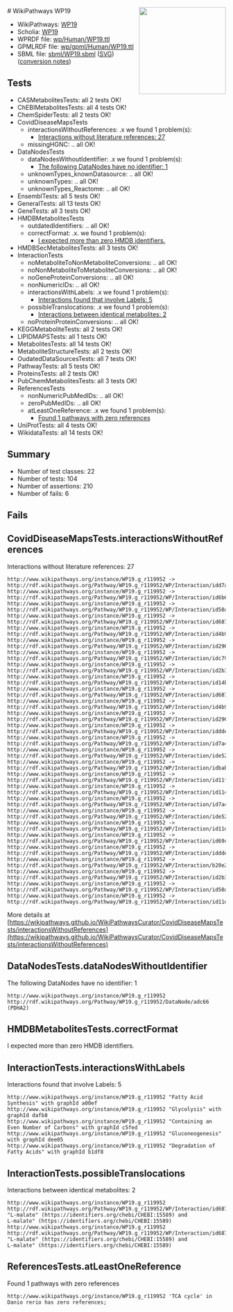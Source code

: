 <img style="float: right; width: 200px" src="../logo.png" />
# WikiPathways WP19

* WikiPathways: [WP19](https://identifiers.org/wikipathways:WP19)
* Scholia: [WP19](https://scholia.toolforge.org/wikipathways/WP19)
* WPRDF file: [wp/Human/WP19.ttl](../wp/Human/WP19.ttl)
* GPMLRDF file: [wp/gpml/Human/WP19.ttl](../wp/gpml/Human/WP19.ttl)
* SBML file: [sbml/WP19.sbml](../sbml/WP19.sbml) ([SVG](../sbml/WP19.svg)) ([conversion notes](../sbml/WP19.txt))

## Tests
* CASMetabolitesTests: all 2 tests OK!
* ChEBIMetabolitesTests: all 4 tests OK!
* ChemSpiderTests: all 2 tests OK!
* CovidDiseaseMapsTests
    * interactionsWithoutReferences: .x we found 1 problem(s):
        * [Interactions without literature references: 27](#9701cd07)
    * missingHGNC: .. all OK!
* DataNodesTests
    * dataNodesWithoutIdentifier: .x we found 1 problem(s):
        * [The following DataNodes have no identifier: 1](#d2d32fa0)
    * unknownTypes_knownDatasource: .. all OK!
    * unknownTypes: .. all OK!
    * unknownTypes_Reactome: .. all OK!
* EnsemblTests: all 5 tests OK!
* GeneralTests: all 13 tests OK!
* GeneTests: all 3 tests OK!
* HMDBMetabolitesTests
    * outdatedIdentifiers: .. all OK!
    * correctFormat: .x. we found 1 problem(s):
        * [I expected more than zero HMDB identifiers.](#ad154c1e)
* HMDBSecMetabolitesTests: all 3 tests OK!
* InteractionTests
    * noMetaboliteToNonMetaboliteConversions: .. all OK!
    * noNonMetaboliteToMetaboliteConversions: .. all OK!
    * noGeneProteinConversions: .. all OK!
    * nonNumericIDs: .. all OK!
    * interactionsWithLabels: .x we found 1 problem(s):
        * [Interactions found that involve Labels: 5](#630d267c)
    * possibleTranslocations: .x we found 1 problem(s):
        * [Interactions between identical metabolites: 2](#d59038c5)
    * noProteinProteinConversions: .. all OK!
* KEGGMetaboliteTests: all 2 tests OK!
* LIPIDMAPSTests: all 1 tests OK!
* MetabolitesTests: all 14 tests OK!
* MetaboliteStructureTests: all 2 tests OK!
* OudatedDataSourcesTests: all 7 tests OK!
* PathwayTests: all 5 tests OK!
* ProteinsTests: all 2 tests OK!
* PubChemMetabolitesTests: all 3 tests OK!
* ReferencesTests
    * nonNumericPubMedIDs: .. all OK!
    * zeroPubMedIDs: .. all OK!
    * atLeastOneReference: .x we found 1 problem(s):
        * [Found 1 pathways with zero references](#35eb778e)
* UniProtTests: all 4 tests OK!
* WikidataTests: all 14 tests OK!


## Summary

* Number of test classes: 22
* Number of tests: 104
* Number of assertions: 210
* Number of fails: 6

## Fails

<a name="9701cd07" />

## CovidDiseaseMapsTests.interactionsWithoutReferences

Interactions without literature references: 27
```
http://www.wikipathways.org/instance/WP19.g_r119952 -> http://rdf.wikipathways.org/Pathway/WP19.g_r119952/WP/Interaction/idd7ad23d0
http://www.wikipathways.org/instance/WP19.g_r119952 -> http://rdf.wikipathways.org/Pathway/WP19.g_r119952/WP/Interaction/id6b610218
http://www.wikipathways.org/instance/WP19.g_r119952 -> http://rdf.wikipathways.org/Pathway/WP19.g_r119952/WP/Interaction/id50adb4b4_2
http://www.wikipathways.org/instance/WP19.g_r119952 -> http://rdf.wikipathways.org/Pathway/WP19.g_r119952/WP/Interaction/id687a0d0e_1
http://www.wikipathways.org/instance/WP19.g_r119952 -> http://rdf.wikipathways.org/Pathway/WP19.g_r119952/WP/Interaction/id4b90103a_1
http://www.wikipathways.org/instance/WP19.g_r119952 -> http://rdf.wikipathways.org/Pathway/WP19.g_r119952/WP/Interaction/id2960dcc7_1
http://www.wikipathways.org/instance/WP19.g_r119952 -> http://rdf.wikipathways.org/Pathway/WP19.g_r119952/WP/Interaction/idc796d22b
http://www.wikipathways.org/instance/WP19.g_r119952 -> http://rdf.wikipathways.org/Pathway/WP19.g_r119952/WP/Interaction/id2b392892_1
http://www.wikipathways.org/instance/WP19.g_r119952 -> http://rdf.wikipathways.org/Pathway/WP19.g_r119952/WP/Interaction/id14b17e8a
http://www.wikipathways.org/instance/WP19.g_r119952 -> http://rdf.wikipathways.org/Pathway/WP19.g_r119952/WP/Interaction/id687a0d0e_2
http://www.wikipathways.org/instance/WP19.g_r119952 -> http://rdf.wikipathways.org/Pathway/WP19.g_r119952/WP/Interaction/id4b90103a_2
http://www.wikipathways.org/instance/WP19.g_r119952 -> http://rdf.wikipathways.org/Pathway/WP19.g_r119952/WP/Interaction/id2960dcc7_2
http://www.wikipathways.org/instance/WP19.g_r119952 -> http://rdf.wikipathways.org/Pathway/WP19.g_r119952/WP/Interaction/idddedfbbb_2
http://www.wikipathways.org/instance/WP19.g_r119952 -> http://rdf.wikipathways.org/Pathway/WP19.g_r119952/WP/Interaction/id7a4c1336_1
http://www.wikipathways.org/instance/WP19.g_r119952 -> http://rdf.wikipathways.org/Pathway/WP19.g_r119952/WP/Interaction/ide52e2ca5_1
http://www.wikipathways.org/instance/WP19.g_r119952 -> http://rdf.wikipathways.org/Pathway/WP19.g_r119952/WP/Interaction/idbab29d4
http://www.wikipathways.org/instance/WP19.g_r119952 -> http://rdf.wikipathways.org/Pathway/WP19.g_r119952/WP/Interaction/id11f7b1c2
http://www.wikipathways.org/instance/WP19.g_r119952 -> http://rdf.wikipathways.org/Pathway/WP19.g_r119952/WP/Interaction/id11470ae1
http://www.wikipathways.org/instance/WP19.g_r119952 -> http://rdf.wikipathways.org/Pathway/WP19.g_r119952/WP/Interaction/id7a4c1336_2
http://www.wikipathways.org/instance/WP19.g_r119952 -> http://rdf.wikipathways.org/Pathway/WP19.g_r119952/WP/Interaction/ide52e2ca5_2
http://www.wikipathways.org/instance/WP19.g_r119952 -> http://rdf.wikipathways.org/Pathway/WP19.g_r119952/WP/Interaction/id11df1648_2
http://www.wikipathways.org/instance/WP19.g_r119952 -> http://rdf.wikipathways.org/Pathway/WP19.g_r119952/WP/Interaction/id69c7826
http://www.wikipathways.org/instance/WP19.g_r119952 -> http://rdf.wikipathways.org/Pathway/WP19.g_r119952/WP/Interaction/idddedfbbb_1
http://www.wikipathways.org/instance/WP19.g_r119952 -> http://rdf.wikipathways.org/Pathway/WP19.g_r119952/WP/Interaction/b20e2
http://www.wikipathways.org/instance/WP19.g_r119952 -> http://rdf.wikipathways.org/Pathway/WP19.g_r119952/WP/Interaction/id2b392892_2
http://www.wikipathways.org/instance/WP19.g_r119952 -> http://rdf.wikipathways.org/Pathway/WP19.g_r119952/WP/Interaction/id50adb4b4_1
http://www.wikipathways.org/instance/WP19.g_r119952 -> http://rdf.wikipathways.org/Pathway/WP19.g_r119952/WP/Interaction/id11df1648_1
```

More details at [https://wikipathways.github.io/WikiPathwaysCurator/CovidDiseaseMapsTests/interactionsWithoutReferences](https://wikipathways.github.io/WikiPathwaysCurator/CovidDiseaseMapsTests/interactionsWithoutReferences)

<a name="d2d32fa0" />

## DataNodesTests.dataNodesWithoutIdentifier

The following DataNodes have no identifier: 1
```
http://www.wikipathways.org/instance/WP19.g_r119952 http://rdf.wikipathways.org/Pathway/WP19.g_r119952/DataNode/adc66 (PDHA2)
```

<a name="ad154c1e" />

## HMDBMetabolitesTests.correctFormat

I expected more than zero HMDB identifiers.
<a name="630d267c" />

## InteractionTests.interactionsWithLabels

Interactions found that involve Labels: 5
```
http://www.wikipathways.org/instance/WP19.g_r119952 "Fatty Acid Synthesis" with graphId a00ef
http://www.wikipathways.org/instance/WP19.g_r119952 "Glycolysis" with graphId dafb8
http://www.wikipathways.org/instance/WP19.g_r119952 "Containing an Even Number of Carbons" with graphId c5fed
http://www.wikipathways.org/instance/WP19.g_r119952 "Gluconeogenesis" with graphId dee05
http://www.wikipathways.org/instance/WP19.g_r119952 "Degradation of Fatty Acids" with graphId b1df8
```

<a name="d59038c5" />

## InteractionTests.possibleTranslocations

Interactions between identical metabolites: 2
```
http://www.wikipathways.org/instance/WP19.g_r119952 http://rdf.wikipathways.org/Pathway/WP19.g_r119952/WP/Interaction/id687a0d0e_1 "L-malate" (https://identifiers.org/chebi/CHEBI:15589) and 
L-malate" (https://identifiers.org/chebi/CHEBI:15589)
http://www.wikipathways.org/instance/WP19.g_r119952 http://rdf.wikipathways.org/Pathway/WP19.g_r119952/WP/Interaction/id687a0d0e_2 "L-malate" (https://identifiers.org/chebi/CHEBI:15589) and 
L-malate" (https://identifiers.org/chebi/CHEBI:15589)
```

<a name="35eb778e" />

## ReferencesTests.atLeastOneReference

Found 1 pathways with zero references
```
http://www.wikipathways.org/instance/WP19.g_r119952 'TCA cycle' in Danio rerio has zero references; 
```


